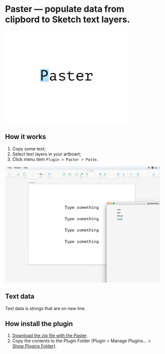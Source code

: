# Paster — populate data from clipbord to Sketch text layers.
![Paster](/paster-logo.png)

## How it works
1. Copy some text;
2. Select text layers in your artboart;
3. Click menu item ```Plugin > Paster > Paste```.

![How it works](/paster_how-it-works@2x.gif)


## Text data
Text data is strings that are on new line.


## How install the plugin
1. [Download the zip file with the Paster](https://github.com/Volorf/Paster/archive/master.zip).
2. Copy the contents to the Plugin Folder (Plugin > Manage Plugins... > [Show Plugins Folder](http://frolovoleg.ru/images/sketch-plugin-folder.png)).
